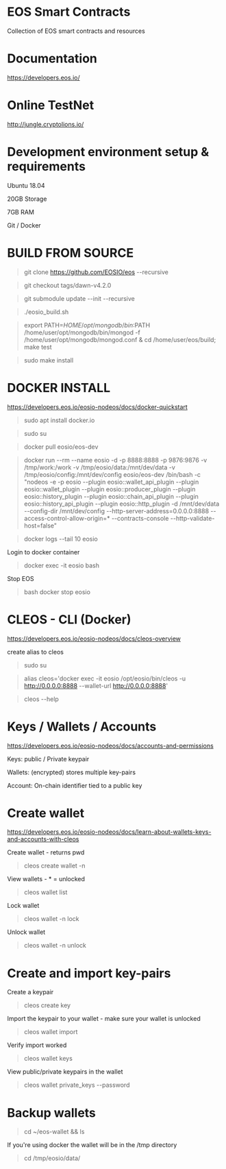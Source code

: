 # EOS Smart Contracts
Collection of EOS smart contracts and resources

# Documentation

https://developers.eos.io/

# Online TestNet

http://jungle.cryptolions.io/

# Development environment setup & requirements

Ubuntu 18.04

20GB Storage

7GB RAM

Git / Docker

# BUILD FROM SOURCE

> git clone https://github.com/EOSIO/eos --recursive

> git checkout tags/dawn-v4.2.0

> git submodule update --init --recursive

> ./eosio_build.sh

> export PATH=${HOME}/opt/mongodb/bin:$PATH
	/home/user/opt/mongodb/bin/mongod -f /home/user/opt/mongodb/mongod.conf &
	cd /home/user/eos/build; make test

> sudo make install

# DOCKER INSTALL

https://developers.eos.io/eosio-nodeos/docs/docker-quickstart

> sudo apt install docker.io

> sudo su

> docker pull eosio/eos-dev

> docker run --rm --name eosio -d -p 8888:8888 -p 9876:9876 -v /tmp/work:/work -v /tmp/eosio/data:/mnt/dev/data -v /tmp/eosio/config:/mnt/dev/config eosio/eos-dev  /bin/bash -c "nodeos -e -p eosio --plugin eosio::wallet_api_plugin --plugin eosio::wallet_plugin --plugin eosio::producer_plugin --plugin eosio::history_plugin --plugin eosio::chain_api_plugin --plugin eosio::history_api_plugin --plugin eosio::http_plugin -d /mnt/dev/data --config-dir /mnt/dev/config --http-server-address=0.0.0.0:8888 --access-control-allow-origin=* --contracts-console --http-validate-host=false"

> docker logs --tail 10 eosio

Login to docker container

> docker exec -it eosio bash

Stop EOS

> bash docker stop eosio

# CLEOS - CLI (Docker)

https://developers.eos.io/eosio-nodeos/docs/cleos-overview

create alias to cleos

> sudo su

> alias cleos='docker exec -it eosio /opt/eosio/bin/cleos -u http://0.0.0.0:8888 --wallet-url http://0.0.0.0:8888'

> cleos --help

# Keys / Wallets / Accounts

https://developers.eos.io/eosio-nodeos/docs/accounts-and-permissions

Keys: public / Private keypair

Wallets: (encrypted) stores multiple key-pairs

Account: On-chain identifier tied to a public key


# Create wallet

https://developers.eos.io/eosio-nodeos/docs/learn-about-wallets-keys-and-accounts-with-cleos

Create wallet - returns pwd

> cleos create wallet -n <name>

View wallets - * = unlocked

> cleos wallet list

Lock wallet

> cleos wallet -n <name> lock

Unlock wallet

> cleos wallet -n <name> unlock


# Create and import key-pairs

Create a keypair

> cleos create key

Import the keypair to your wallet - make sure your wallet is unlocked

> cleos wallet import <keynumber>

Verify import worked

> cleos wallet keys

View public/private keypairs in the wallet

> cleos wallet private_keys --password

# Backup wallets

> cd ~/eos-wallet && ls 

If you're using docker the wallet will be in the /tmp directory

> cd /tmp/eosio/data/

